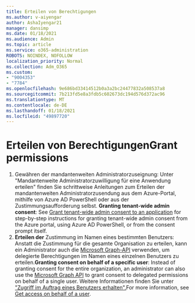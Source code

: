 ```yaml
---
title: Erteilen von Berechtigungen
ms.author: v-aiyengar
author: AshaIyengar21
manager: dansimp
ms.date: 01/18/2021
ms.audience: Admin
ms.topic: article
ms.service: o365-administration
ROBOTS: NOINDEX, NOFOLLOW
localization_priority: Normal
ms.collection: Adm_O365
ms.custom:
- "9004353"
- "7784"
ms.openlocfilehash: 9e686bd33414512b0a3a2bc24477832a508537a8
ms.sourcegitcommit: 7b213fd5e8a3fdb5c602673dc194d576d372ac96
ms.translationtype: MT
ms.contentlocale: de-DE
ms.lasthandoff: 01/18/2021
ms.locfileid: "49897720"
---
```

# <a name="grant-permissions"></a><span data-ttu-id="de946-102">Erteilen von Berechtigungen</span><span class="sxs-lookup"><span data-stu-id="de946-102">Grant permissions</span></span>

1. <span data-ttu-id="de946-103">Gewähren der mandantenweiten Administratorzuseignung: Unter "Mandantenweite Administratorzuwilligung für eine Anwendung erteilen" finden Sie schrittweise Anleitungen zum Erteilen der mandantenweiten Administratorzusendung aus dem Azure-Portal, mithilfe von Azure AD PowerShell oder aus der Zustimmungsaufforderung selbst.  [](https://docs.microsoft.com/azure/active-directory/manage-apps/grant-admin-consent)</span><span class="sxs-lookup"><span data-stu-id="de946-103">**Granting tenant-wide admin consent**: See [Grant tenant-wide admin consent to an application](https://docs.microsoft.com/azure/active-directory/manage-apps/grant-admin-consent) for step-by-step instructions for granting tenant-wide admin consent from the Azure portal, using Azure AD PowerShell, or from the consent prompt itself.</span></span>
1. <span data-ttu-id="de946-104">**Erteilen der** Zustimmung im Namen eines bestimmten Benutzers: Anstatt die Zustimmung für die gesamte Organisation zu erteilen, kann ein Administrator auch die [Microsoft Graph-API](https://docs.microsoft.com/graph/use-the-api) verwenden, um delegierte Berechtigungen im Namen eines einzelnen Benutzers zu erteilen.</span><span class="sxs-lookup"><span data-stu-id="de946-104">**Granting consent on behalf of a specific user**: Instead of granting consent for the entire organization, an administrator can also use the [Microsoft Graph API](https://docs.microsoft.com/graph/use-the-api) to grant consent to delegated permissions on behalf of a single user.</span></span> <span data-ttu-id="de946-105">Weitere Informationen finden Sie unter ["Zugriff im Auftrag eines Benutzers erhalten".](https://docs.microsoft.com/graph/auth-v2-user)</span><span class="sxs-lookup"><span data-stu-id="de946-105">For more information, see [Get access on behalf of a user](https://docs.microsoft.com/graph/auth-v2-user).</span></span>